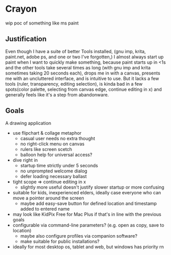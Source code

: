 # Crayon
wip poc of something like ms paint

## Justification
Even though I have a suite of better Tools installed, (gnu imp, krita, paint.net, adobe ps, and one or two I've forgotten,) I almost always start up paint when I want to quickly make something, because paint starts up in <1s and the other tools take several times as long (with gnu imp and krita sometimes taking 20 seconds each), drops me in with a canvas, presents me with an uncluttered interface, and is intuitive to use.
But it lacks a few tools (ruler, transparency, editing selection), is kinda bad in a few spots(color palette, selecting from canvas edge, continue editing in x) and generally feels like it's a step from abandonware.
## Goals
A drawing application
- use flipchart & collage metaphor
  - casual user needs no extra thought
  - no right-click menu on canvas
  - rulers like screen scetch
  - balloon help for universal access?
- dive right in
  - startup time strictly under 5 seconds
  - no unprompted welcome dialog
  - defer loading necessary ballast
- tight scope => continue editing in x
  - slightly more useful doesn't justify slower startup or more confusing
- suitable for kids, inexperienced elders, ideally case everyone who can move a pointer around the screen
  - maybe add easy-save button for defined location and timestamp added to entered name
- may look like KidPix Free for Mac Plus if that's in line with the previous goals
- configurable via command-line parameters? (e.g. open as copy, save to location)
  - maybe also configure profiles via companion software?
  - make suitable for public installations?
- ideally for most desktop os, tablet and web, but windows has priority rn
